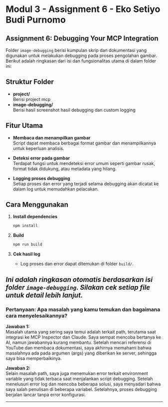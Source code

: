 # Modul 3 - Assignment 6 - Eko Setiyo Budi Purnomo
## Assignment 6: Debugging Your MCP Integration

Folder `image-debugging` berisi kumpulan skrip dan dokumentasi yang digunakan untuk melakukan debugging pada proses pengolahan gambar. Berikut adalah ringkasan dari isi dan fungsionalitas utama di dalam folder ini:

## Struktur Folder

- **project/**  
  Berisi project mcp
- **image-debugging/**  
  Berisi hasil screenshot hasil debugging dan custom logging

## Fitur Utama

- **Membaca dan menampilkan gambar**  
  Script dapat membaca berbagai format gambar dan menampilkannya untuk keperluan analisis.

- **Deteksi error pada gambar**  
  Terdapat fungsi untuk mendeteksi error umum seperti gambar rusak, format tidak didukung, atau metadata yang hilang.

- **Logging proses debugging**  
  Setiap proses dan error yang terjadi selama debugging akan dicatat ke dalam log untuk memudahkan pelacakan.

## Cara Menggunakan

1. **Install dependencies**
   ```bash
   npm install
   ```

2. **Build**
   ```bash
   npm run build
   ```

3. **Cek hasil log**
   - Log proses dan error dapat ditemukan di folder `build/`.

_Ini adalah ringkasan otomatis berdasarkan isi folder `image-debugging`. Silakan cek setiap file untuk detail lebih lanjut._
---

### Pertanyaan: Apa masalah yang kamu temukan dan bagaimana cara menyelesaikannya?

**Jawaban 1:**  
Masalah utama yang sering saya temui adalah terkait path, terutama saat integrasi ke MCP Inspector dan Claude. Saya sempat mencoba bertanya ke AI, namun jawabannya kurang membantu. Setelah mencari referensi di YouTube dan membaca dokumentasi, saya akhirnya memahami bahwa masalahnya ada pada argumen (args) yang diberikan ke server, sehingga saya bisa memperbaikinya.

**Jawaban 2:**  
Selain masalah path, saya juga menemukan error terkait environment variable yang tidak terbaca saat menjalankan script debugging. Setelah menelusuri error log dan mencoba beberapa solusi, saya menyadari bahwa saya salah penulisan di beberapa variabel. Setelahnya, proses debugging berjalan lancar tanpa error konfigurasi.

---

